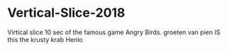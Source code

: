 # Vertical-Slice-2018
Virtical slice 10 sec of the famous game Angry Birds.
groeten van pien
IS this the krusty krab
Henlo
